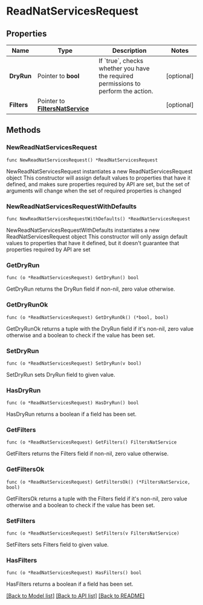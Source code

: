 # ReadNatServicesRequest

## Properties

Name | Type | Description | Notes
------------ | ------------- | ------------- | -------------
**DryRun** | Pointer to **bool** | If &#x60;true&#x60;, checks whether you have the required permissions to perform the action. | [optional] 
**Filters** | Pointer to [**FiltersNatService**](FiltersNatService.md) |  | [optional] 

## Methods

### NewReadNatServicesRequest

`func NewReadNatServicesRequest() *ReadNatServicesRequest`

NewReadNatServicesRequest instantiates a new ReadNatServicesRequest object
This constructor will assign default values to properties that have it defined,
and makes sure properties required by API are set, but the set of arguments
will change when the set of required properties is changed

### NewReadNatServicesRequestWithDefaults

`func NewReadNatServicesRequestWithDefaults() *ReadNatServicesRequest`

NewReadNatServicesRequestWithDefaults instantiates a new ReadNatServicesRequest object
This constructor will only assign default values to properties that have it defined,
but it doesn't guarantee that properties required by API are set

### GetDryRun

`func (o *ReadNatServicesRequest) GetDryRun() bool`

GetDryRun returns the DryRun field if non-nil, zero value otherwise.

### GetDryRunOk

`func (o *ReadNatServicesRequest) GetDryRunOk() (*bool, bool)`

GetDryRunOk returns a tuple with the DryRun field if it's non-nil, zero value otherwise
and a boolean to check if the value has been set.

### SetDryRun

`func (o *ReadNatServicesRequest) SetDryRun(v bool)`

SetDryRun sets DryRun field to given value.

### HasDryRun

`func (o *ReadNatServicesRequest) HasDryRun() bool`

HasDryRun returns a boolean if a field has been set.

### GetFilters

`func (o *ReadNatServicesRequest) GetFilters() FiltersNatService`

GetFilters returns the Filters field if non-nil, zero value otherwise.

### GetFiltersOk

`func (o *ReadNatServicesRequest) GetFiltersOk() (*FiltersNatService, bool)`

GetFiltersOk returns a tuple with the Filters field if it's non-nil, zero value otherwise
and a boolean to check if the value has been set.

### SetFilters

`func (o *ReadNatServicesRequest) SetFilters(v FiltersNatService)`

SetFilters sets Filters field to given value.

### HasFilters

`func (o *ReadNatServicesRequest) HasFilters() bool`

HasFilters returns a boolean if a field has been set.


[[Back to Model list]](../README.md#documentation-for-models) [[Back to API list]](../README.md#documentation-for-api-endpoints) [[Back to README]](../README.md)


